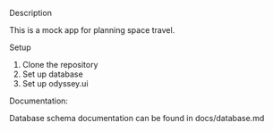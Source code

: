 Description

This is a mock app for planning space travel.

Setup
1. Clone the repository
2. Set up database
3. Set up odyssey.ui

Documentation:

Database schema documentation can be found in docs/database.md